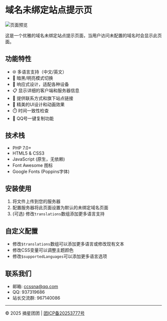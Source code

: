 # 域名未绑定站点提示页

![页面预览](https://github.com/user-attachments/assets/9818b14a-521e-4229-b009-d2d1551fa37a)

这是一个优雅的域名未绑定站点提示页面，当用户访问未配置的域名时会显示此页面。

## 功能特性

- 🌐 多语言支持（中文/英文）
- 🌙 暗黑/明亮模式切换
- 📱 响应式设计，适配各种设备
- 📋 显示详细的客户端和服务器信息
- 📌 提供联系方式和旗下站点链接
- 🎨 精美的UI设计和动画效果
- ⏱️ 时间一致性检查
- 📎 QQ号一键复制功能

## 技术栈

- PHP 7.0+
- HTML5 & CSS3
- JavaScript (原生，无依赖)
- Font Awesome 图标
- Google Fonts (Poppins字体)

## 安装使用

1. 将文件上传到您的服务器
2. 配置服务器将此页面设置为默认的未绑定域名页面
3. (可选) 修改`translations`数组添加更多语言支持

## 自定义配置

- 修改`$translations`数组可以添加更多语言或修改现有文本
- 修改CSS变量可以调整主题颜色
- 修改`$supportedLanguages`可以添加更多语言选项


## 联系我们

- 邮箱: ccssna@qq.com
- QQ: 937319686
- 站长交流群: 967140086

---

© 2025 摘星团团 | [团ICP备20253777号](https://icp.xn--kiv.fun/id.php?keyword=20253777)
